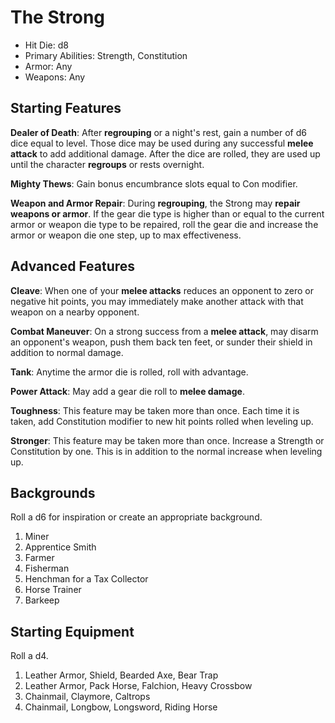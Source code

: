 # The Strong

* Hit Die: d8
* Primary Abilities: Strength, Constitution
* Armor: Any
* Weapons: Any

## Starting Features

**Dealer of Death**: After **regrouping** or a night's rest, gain a number of d6 dice equal to level. Those dice may be used during any successful **melee attack** to add additional damage. After the dice are rolled, they are used up until the character **regroups** or rests overnight.

**Mighty Thews**: Gain bonus encumbrance slots equal to Con modifier.

**Weapon and Armor Repair**: During **regrouping**, the Strong may **repair weapons or armor**. If the gear die type is higher than or equal to the current armor or weapon die type to be repaired, roll the gear die and increase the armor or weapon die one step, up to max effectiveness.

## Advanced Features

**Cleave**: When one of your **melee attacks** reduces an opponent to zero or negative hit points, you may immediately make another attack with that weapon on a nearby opponent.

**Combat Maneuver**: On a strong success from a **melee attack**, may disarm an opponent's weapon, push them back ten feet, or sunder their shield in addition to normal damage.

**Tank**: Anytime the armor die is rolled, roll with advantage.

**Power Attack**: May add a gear die roll to **melee damage**.

**Toughness**: This feature may be taken more than once. Each time it is taken, add Constitution modifier to new hit points rolled when leveling up.

**Stronger**: This feature may be taken more than once. Increase a Strength or Constitution by one. This is in addition to the normal increase when leveling up.

## Backgrounds

Roll a d6 for inspiration or create an appropriate background.

1. Miner
2. Apprentice Smith
3. Farmer
4. Fisherman
5. Henchman for a Tax Collector
6. Horse Trainer
7. Barkeep

## Starting Equipment

Roll a d4.

1. Leather Armor, Shield, Bearded Axe, Bear Trap
2. Leather Armor, Pack Horse, Falchion, Heavy Crossbow
3. Chainmail, Claymore, Caltrops
4. Chainmail, Longbow, Longsword, Riding Horse